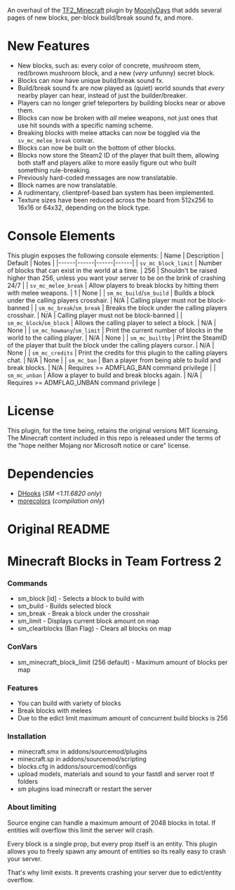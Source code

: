 An overhaul of the [TF2_Minecraft](https://github.com/MoonlyDays/TF2_MinecraftBlocks) plugin by [MoonlyDays](https://github.com/MoonlyDays) that adds several pages of new blocks, per-block build/break sound fx, and more.

New Features
==================
- New blocks, such as: every color of concrete, mushroom stem, red/brown mushroom block, and a new (*very* unfunny) secret block.
- Blocks can now have unique build/break sound fx.
- Build/break sound fx are now played as (quiet) world sounds that *every* nearby player can hear, instead of just the builder/breaker.
- Players can no longer grief teleporters by building blocks near or above them.
- Blocks can now be broken with *all* melee weapons, not just ones that use hit sounds with a specific naming scheme.
- Breaking blocks with melee attacks can now be toggled via the `sv_mc_melee_break` convar.
- Blocks can now be built on the bottom of other blocks.
- Blocks now store the Steam2 ID of the player that built them, allowing both staff and players alike to more easily figure out who built something rule-breaking.
- Previously hard-coded messages are now translatable.
- Block names are now translatable.
- A rudimentary, clientpref-based ban system has been implemented.
- Texture sizes have been reduced across the board from 512x256 to 16x16 or 64x32, depending on the block type.

Console Elements
==================
This plugin exposes the following console elements:
| Name | Description | Default | Notes |
|------|------|------|------|
| `sv_mc_block_limit` | Number of blocks that can exist in the world at a time. | 256 | Shouldn't be raised higher than 256, unless you want your server to be on the brink of crashing 24/7 |
| `sv_mc_melee_break` | Allow players to break blocks by hitting them with melee weapons. | 1 | None |
| `sm_mc_build`/`sm_build` | Builds a block under the calling players crosshair. | N/A | Calling player must not be block-banned |
| `sm_mc_break`/`sm_break` | Breaks the block under the calling players crosshair. | N/A | Calling player must not be block-banned |
| `sm_mc_block`/`sm_block` | Allows the calling player to select a block. | N/A | None |
| `sm_mc_howmany`/`sm_limit` | Print the current number of blocks in the world to the calling player. | N/A | None |
| `sm_mc_builtby` | Print the SteamID of the player that built the block under the calling players cursor. | N/A | None |
| `sm_mc_credits` | Print the credits for this plugin to the calling players chat. | N/A | None |
| `sm_mc_ban` | Ban a player from being able to build and break blocks. | N/A | Requires >= ADMFLAG_BAN command privilege |
| `sm_mc_unban` | Allow a player to build and break blocks again. | N/A | Requires >= ADMFLAG_UNBAN command privilege |

License
==================
This plugin, for the time being, retains the original versions MIT licensing.  
The Minecraft content included in this repo is released under the terms of the "hope neither Mojang nor Microsoft notice or care" license.

Dependencies
==================
- [DHooks](https://forums.alliedmods.net/showthread.php?p=2588686#post2588686) (*SM <1.11.6820 only*)
- [morecolors](https://raw.githubusercontent.com/DoctorMcKay/sourcemod-plugins/master/scripting/include/morecolors.inc) (*compilation only*)

Original README
==================

# Minecraft Blocks in Team Fortress 2
### Commands
- sm_block [id] - Selects a block to build with
- sm_build - Builds selected block
- sm_break - Break a block under the crosshair
- sm_limit - Displays current block amount on map
- sm_clearblocks (Ban Flag) - Clears all blocks on map

### ConVars
- sm_minecraft_block_limit (256 default) - Maximum amount of blocks per map

### Features
- You can build with variety of blocks
- Break blocks with melees
- Due to the edict limit maximum amount of concurrent build blocks is 256

### Installation
- minecraft.smx in addons/sourcemod/plugins
- minecraft.sp in addons/sourcemod/scripting
- blocks.cfg in addons/sourcemod/configs
- upload models, materials and sound to your fastdl and server root tf folders
- sm plugins load minecraft or restart the server

### About limiting
Source engine can handle a maximum amount of 2048 blocks in total. If entities will overflow this limit the server will crash.

Every block is a single prop, but every prop itself is an entity. This plugin allows you to freely spawn any amount of entities so its really easy to crash your server.

That's why limit exists. It prevents crashing your server due to edict/entity overflow. 
